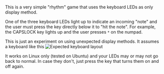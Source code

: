 This is a very simple "rhythm" game that uses the keyboard LEDs as only display
method.

One of the three keyboard LEDs light up to indicate an incoming "note" and the user must press the key directly below
it to "hit the note". For example, the CAPSLOCK key lights up and the user
presses `*` on the numpad.

This is just an experiment on using unexpected display methods. It assumes a
keyboard like this ![Expected keyboard layout](http://cdn.instructables.com/F6Y/XWAF/FOVWMANA/F6YXWAFFOVWMANA.LARGE.jpg)

It works on Linux only (tested on Ubuntu) and your LEDs may or may not go back
to normal. In case they don't, just press the key that turns them on and off again.
